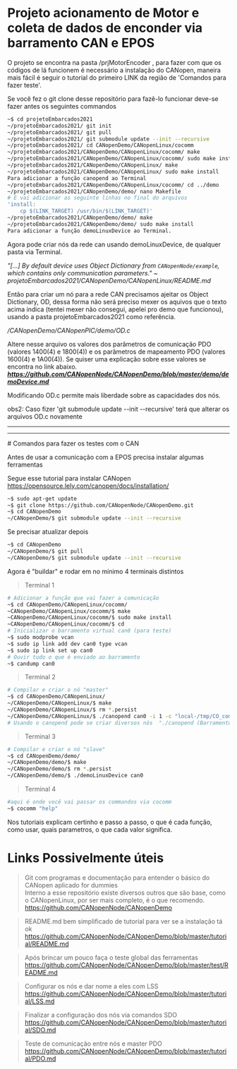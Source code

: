 # Projeto acionamento de Motor e coleta de dados de enconder via barramento CAN e EPOS

O projeto se encontra na pasta /prjMotorEncoder , para fazer com que os códigos de lá funcionem é necessário a instalação do CANopen, maneira mais fácil é seguir o tutorial do primeiro LINK da região de 'Comandos para fazer teste'.

Se você fez o git clone desse repositório para fazê-lo funcionar deve-se fazer antes os seguintes commandos
```sh
~$ cd projetoEmbarcados2021
~/projetoEmbarcados2021/ git init
~/projetoEmbarcados2021/ git pull
~/projetoEmbarcados2021/ git submodule update --init --recursive
~/projetoEmbarcados2021/ cd CANopenDemo/CANopenLinux/cocomm
~/projetoEmbarcados2021/CANopenDemo/CANopenLinux/cocomm/ make
~/projetoEmbarcados2021/CANopenDemo/CANopenLinux/cocomm/ sudo make install //Para adicionar a função cocomm ao Terminal
~/projetoEmbarcados2021/CANopenDemo/CANopenLinux/ make
~/projetoEmbarcados2021/CANopenDemo/CANopenLinux/ sudo make install
Para adicionar a função canopend ao Terminal
~/projetoEmbarcados2021/CANopenDemo/CANopenLinux/cocomm/ cd ../demo
~/projetoEmbarcados2021/CANopenDemo/demo/ nano Makefile
# E vai adicionar as seguinte linhas no final do arquivos
'install:
	cp $(LINK_TARGET) /usr/bin/$(LINK_TARGET)'
~/projetoEmbarcados2021/CANopenDemo/demo/ make
~/projetoEmbarcados2021/CANopenDemo/demo/ sudo make install
Para adicionar a função demoLinuxDevice ao Terminal.
```
Agora pode criar nós da rede can usando demoLinuxDevice, de qualquer pasta via Terminal.

<i>"[...] By default device uses Object Dictionary from `CANopenNode/example`, which contains only communication parameters." ~ projetoEmbarcados2021/CANopenDemo/CANopenLinux/README.md</i>

Então para criar um nó para a rede CAN precisamos ajeitar os Object Dictionary, OD, dessa forma não será preciso mexer os aquivos que o texto acima indica (tentei mexer não consegui, apelei pro demo que funcionou), usando a pasta projetoEmbarcados2021 como referência.

<i>/CANopenDemo/CANopenPIC/demo/OD.c</i>

Altere nesse arquivo os valores dos parâmetros de comunicação PDO (valores 1400(4) e 1800(4)) e os parâmetros de mapeamento PDO (valores 1600(4) e 1A00(4)). Se quiser uma explicação sobre esse valores se encontra no link abaixo.
<b><i>https://github.com/CANopenNode/CANopenDemo/blob/master/demo/demoDevice.md</i></b>

Modificando OD.c permite mais liberdade sobre as capacidades dos nós.

obs2: Caso fizer 'git submodule update --init --recursive' terá que alterar os arquivos OD.c novamente

<hr>



<hr>
# Comandos para fazer os testes com o CAN

Antes de usar a comunicação com a EPOS precisa instalar algumas ferramentas

Segue esse tutorial para instalar CANopen
https://opensource.lely.com/canopen/docs/installation/

```sh
~$ sudo apt-get update
~$ git clone https://github.com/CANopenNode/CANopenDemo.git
~$ cd CANopenDemo
~/CANopenDemo/$ git submodule update --init --recursive
```
Se precisar atualizar depois
```sh
~$ cd CANopenDemo
~/CANopenDemo/$ git pull
~/CANopenDemo/$ git submodule update --init --recursive
```
Agora é "buildar" e rodar em no mínimo 4 terminais distintos

> Terminal 1
```sh
# Adicionar a função que vai fazer a comunicação
~$ cd CANopenDemo/CANopenLinux/cocomm/
~CANopenDemo/CANopenLinux/cocomm/$ make
~CANopenDemo/CANopenLinux/cocomm/$ sudo make install
~CANopenDemo/CANopenLinux/cocomm/$ cd
# Inicializar o barramento virtual can0 (para teste)
~$ sudo modprobe vcan
~$ sudo ip link add dev can0 type vcan
~$ sudo ip link set up can0
# Ouvir tudo o que é enviado ao barramento
~$ candump can0
```

> Terminal 2
```sh
# Compilar e criar o nó "master"
~$ cd CANopenDemo/CANopenLinux/
~/CANopenDemo/CANopenLinux/$ make
~/CANopenDemo/CANopenLinux/$ rm *.persist
~/CANopenDemo/CANopenLinux/$ ./canopend can0 -i 1 -c "local-/tmp/CO_command_socket"
# Usando o canopend pode se criar diversos nós  "./canopend (Barramento -i id-Nó)"
```

> Terminal 3
```sh
# Compilar e criar o nó "slave"
~$ cd CANopenDemo/demo/
~/CANopenDemo/demo/$ make
~/CANopenDemo/demo/$ rm *.persist
~/CANopenDemo/demo/$ ./demoLinuxDevice can0
```

> Terminal 4
```sh
#aqui é onde você vai passar os commandos via cocomm
~$ cocomm "help"
```

Nos tutoriais explicam certinho e passo a passo, o que é cada função, como usar, quais parametros, o que cada valor significa.

# Links Possivelmente úteis

> Git com programas e documentação para entender o básico do CANopen aplicado for dummies<br>
Interno a esse repositório existe diversos outros que são base, como o CANopenLinux, por ser mais completo, é o que recomendo.
https://github.com/CANopenNode/CANopenDemo

> README.md bem simplificado de tutorial para ver se a instalação tá ok <br>
https://github.com/CANopenNode/CANopenDemo/blob/master/tutorial/README.md

> Após brincar um pouco faça o teste global das ferramentas <br>
https://github.com/CANopenNode/CANopenDemo/blob/master/test/README.md

> Configurar os nós e dar nome a eles com LSS <br>
https://github.com/CANopenNode/CANopenDemo/blob/master/tutorial/LSS.md

> Finalizar a configuração dos nós via comandos SDO <br>
https://github.com/CANopenNode/CANopenDemo/blob/master/tutorial/SDO.md

> Teste de comunicação entre nós e master PDO <br>
https://github.com/CANopenNode/CANopenDemo/blob/master/tutorial/PDO.md
